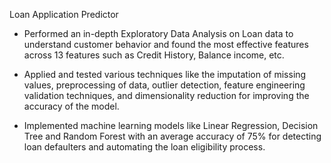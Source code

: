 Loan Application Predictor

- Performed an in-depth Exploratory Data Analysis on Loan data to understand customer behavior and found the most effective features across 13 features such as Credit History, Balance income, etc.

- Applied and tested various techniques like the imputation of missing values, preprocessing of data, outlier detection, feature engineering validation techniques, and dimensionality reduction for improving the accuracy of the model.

- Implemented machine learning models like Linear Regression, Decision Tree and Random Forest with an average accuracy of 75% for detecting loan defaulters and automating the loan eligibility process.
